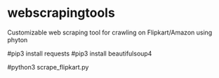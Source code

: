 # webscrapingtools
Customizable web scraping tool for crawling on Flipkart/Amazon using phyton

#pip3 install requests
#pip3 install beautifulsoup4

#python3 scrape_flipkart.py